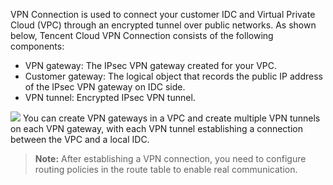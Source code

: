 
VPN Connection is used to connect your customer IDC and Virtual Private Cloud (VPC) through an encrypted tunnel over public networks. As shown below, Tencent Cloud VPN Connection consists of the following components:
- VPN gateway: The IPsec VPN gateway created for your VPC.
- Customer gateway: The logical object that records the public IP address of the IPsec VPN gateway on IDC side.
- VPN tunnel: Encrypted IPsec VPN tunnel.

![](https://main.qcloudimg.com/raw/f0a32bf4771754cab3d6dbaf7da253d0.png)
You can create VPN gateways in a VPC and create multiple VPN tunnels on each VPN gateway, with each VPN tunnel establishing a connection between the VPC and a local IDC.
>**Note:**
>After establishing a VPN connection, you need to configure routing policies in the route table to enable real communication.


